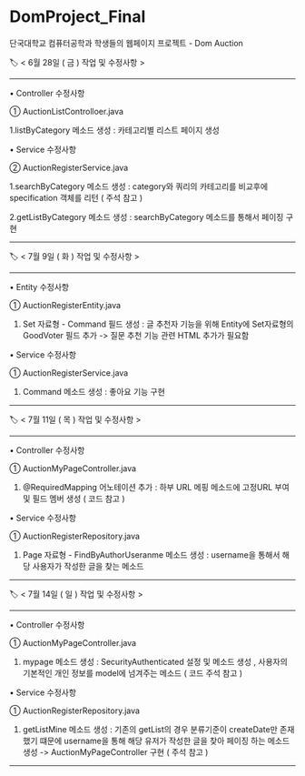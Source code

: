 # DomProject_Final
단국대학교 컴퓨터공학과 학생들의 웹페이지 프로젝트 - Dom Auction 




🏷️ < 6월 28일 ( 금 ) 작업 및 수정사항 >

---


• Controller 수정사항 

① AuctionListControlloer.java


1.listByCategory 메소드 생성 : 카테고리별 리스트 페이지 생성




• Service 수정사항 

② AuctionRegisterService.java


1.searchByCategory 메소드 생성 : category와 쿼리의 카테고리를 비교후에 specification 객체를 리턴 ( 주석 참고 )

2.getListByCategory 메소드 생성 : searchByCategory 메소드를 통해서 페이징 구현

---


🏷️ < 7월 9일 ( 화 ) 작업 및 수정사항 >

---

• Entity 수정사항

① AuctionRegisterEntity.java  

1. Set 자료형 - Command 필드 생성 : 글 추천자 기능을 위해 Entity에 Set자료형의 GoodVoter 필드 추가 -> 질문 추천 기능 관련 HTML 추가가 필요함




• Service 수정사항 

① AuctionRegisterService.java 

1. Command 메소드 생성 : 좋아요 기능 구현

---


🏷️ < 7월 11일 ( 목 ) 작업 및 수정사항 >

--- 

• Controller 수정사항 

① AuctionMyPageController.java 

1. @RequiredMapping 어노테이션 추가 : 하부 URL 메핑 메소드에 고정URL 부여 및 필드 멤버 생성 ( 코드 참고 )




• Service 수정사항 

① AuctionRegisterRepository.java 

1. Page 자료형 - FindByAuthorUseranme 메소드 생성 : username을 통해서 해당 사용자가 작성한 글을 찾는 메소드

---


🏷️ < 7월 14일 ( 일 ) 작업 및 수정사항 >

---

• Controller 수정사항 

① AuctionMyPageController.java

1. mypage 메소드 생성 : SecurityAuthenticated 설정 및 메소드 생성 , 사용자의 기본적인 개인 정보를 model에 넘겨주는 메소드 ( 코드 주석 참고 )





• Service 수정사항 

① AuctionRegisterRepository.java 

1. getListMine 메소드 생성 : 기존의 getList의 경우 분류기준이 createDate만 존재 했기 떄문에 username을 통해 해당 유저가 작성한 글을 찾아 페이징 하는 메소드 생성 -> AuctionMyPageController 구현
   ( 주석 참고 ) 

---

